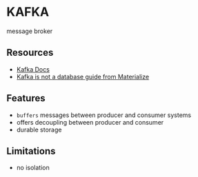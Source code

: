 # KAFKA

message broker

## Resources

- [Kafka Docs](https://kafka.apache.org/documentation/)
- [Kafka is not a database guide from Materialize](https://materialize.com/blog/kafka-is-not-a-database/)

## Features

- `buffers` messages between producer and consumer systems
- offers decoupling between producer and consumer
- durable storage

## Limitations

- no isolation

